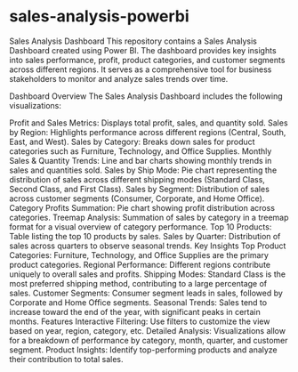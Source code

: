 # sales-analysis-powerbi
Sales Analysis Dashboard This repository contains a Sales Analysis Dashboard created using Power BI. The dashboard provides key insights into sales performance, profit, product categories, and customer segments across different regions. It serves as a comprehensive tool for business stakeholders to monitor and analyze sales trends over time.

Dashboard Overview The Sales Analysis Dashboard includes the following visualizations:

Profit and Sales Metrics: Displays total profit, sales, and quantity sold. Sales by Region: Highlights performance across different regions (Central, South, East, and West). Sales by Category: Breaks down sales for product categories such as Furniture, Technology, and Office Supplies. Monthly Sales & Quantity Trends: Line and bar charts showing monthly trends in sales and quantities sold. Sales by Ship Mode: Pie chart representing the distribution of sales across different shipping modes (Standard Class, Second Class, and First Class). Sales by Segment: Distribution of sales across customer segments (Consumer, Corporate, and Home Office). Category Profits Summation: Pie chart showing profit distribution across categories. Treemap Analysis: Summation of sales by category in a treemap format for a visual overview of category performance. Top 10 Products: Table listing the top 10 products by sales. Sales by Quarter: Distribution of sales across quarters to observe seasonal trends. Key Insights Top Product Categories: Furniture, Technology, and Office Supplies are the primary product categories. Regional Performance: Different regions contribute uniquely to overall sales and profits. Shipping Modes: Standard Class is the most preferred shipping method, contributing to a large percentage of sales. Customer Segments: Consumer segment leads in sales, followed by Corporate and Home Office segments. Seasonal Trends: Sales tend to increase toward the end of the year, with significant peaks in certain months. Features Interactive Filtering: Use filters to customize the view based on year, region, category, etc. Detailed Analysis: Visualizations allow for a breakdown of performance by category, month, quarter, and customer segment. Product Insights: Identify top-performing products and analyze their contribution to total sales.
